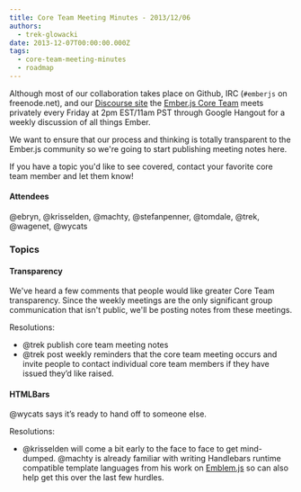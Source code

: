 ```yaml
---
title: Core Team Meeting Minutes - 2013/12/06
authors:
  - trek-glowacki
date: 2013-12-07T00:00:00.000Z
tags:
  - core-team-meeting-minutes
  - roadmap
---
```



Although most of our collaboration takes place on Github, IRC
(`#emberjs` on freenode.net), and our [Discourse site](http://discuss.emberjs.com/)
the [Ember.js Core Team](/team) meets privately every
Friday at 2pm EST/11am PST through Google Hangout for a weekly
discussion of all things Ember.

We want to ensure that our process and thinking is totally transparent
to the Ember.js community so we're going to start publishing meeting
notes here.

If you have a topic you'd like to see covered, contact your favorite
core team member and let them know!

#### Attendees

@ebryn, @krisselden, @machty, @stefanpenner, @tomdale, @trek, @wagenet, @wycats

### Topics

#### Transparency

We've heard a few comments that people would like greater Core Team transparency.
Since the weekly meetings are the only significant group communication that isn't
public, we'll be posting notes from these meetings.

Resolutions:

* @trek publish core team meeting notes
* @trek post weekly reminders that the core team meeting occurs and invite people
    to contact individual core team members if they have issued they’d like raised.

#### HTMLBars

@wycats says it’s ready to hand off to someone else.

Resolutions:
  
* @krisselden will come a bit early to the face to face to get mind-dumped. @machty
    is already familiar with writing Handlebars runtime compatible template languages
    from his work on [Emblem.js](http://emblemjs.com/) so can also help get this
    over the last few hurdles.
